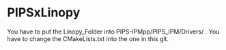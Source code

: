 # PIPSxLinopy

You have to put the Linopy_Folder into PIPS-IPMpp/PIPS_IPM/Drivers/  .
You have to change the CMakeLists.txt into the one in this git.
